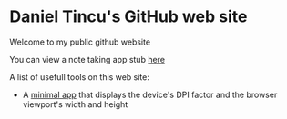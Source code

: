 # Daniel Tincu's GitHub web site
<p>Welcome to my public github website</p>
<p>You can view a note taking app stub <a href="./turmerik-notes/launch/index.html">here</a></p>

<p>A list of usefull tools on this web site:
  <ul>
    <li>A <a href="./device-stats/app/index.html">minimal app</a>
    that displays the device's DPI factor and the browser viewport's width and height</li>
  </ul>
</p>

